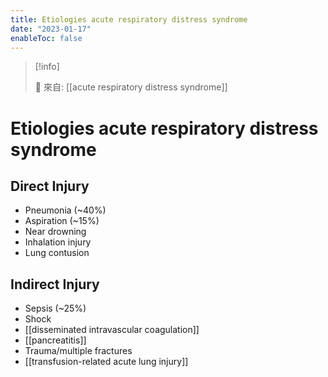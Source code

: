```yaml
---
title: Etiologies acute respiratory distress syndrome
date: "2023-01-17"
enableToc: false
---
```


> [!info]
>
> 🌱 來自: [[acute respiratory distress syndrome]]

# Etiologies acute respiratory distress syndrome

## Direct Injury
* Pneumonia (~40%)
* Aspiration (~15%)
* Near drowning
* Inhalation injury
* Lung contusion

## Indirect Injury
* Sepsis (~25%)
* Shock
* [[disseminated intravascular coagulation]] 
* [[pancreatitis]]
* Trauma/multiple fractures
* [[transfusion-related acute lung injury]]

